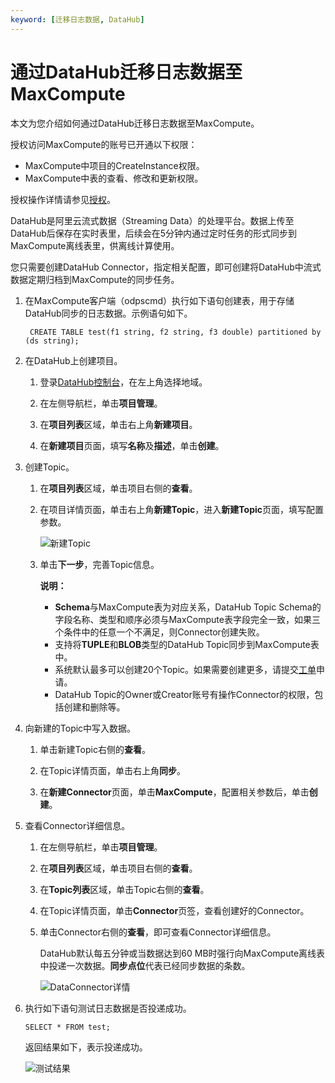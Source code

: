 ```yaml
---
keyword: [迁移日志数据, DataHub]
---
```


# 通过DataHub迁移日志数据至MaxCompute

本文为您介绍如何通过DataHub迁移日志数据至MaxCompute。

授权访问MaxCompute的账号已开通以下权限：

-   MaxCompute中项目的CreateInstance权限。
-   MaxCompute中表的查看、修改和更新权限。

授权操作详情请参见[授权](/intl.zh-CN/管理/安全管理详解/用户及授权管理/授权.md)。

DataHub是阿里云流式数据（Streaming Data）的处理平台。数据上传至DataHub后保存在实时表里，后续会在5分钟内通过定时任务的形式同步到MaxCompute离线表里，供离线计算使用。

您只需要创建DataHub Connector，指定相关配置，即可创建将DataHub中流式数据定期归档到MaxCompute的同步任务。

1.  在MaxCompute客户端（odpscmd）执行如下语句创建表，用于存储DataHub同步的日志数据。示例语句如下。

    ```
     CREATE TABLE test(f1 string, f2 string, f3 double) partitioned by (ds string);
    ```

2.  在DataHub上创建项目。

    1.  登录[DataHub控制台](https://datahub.console.aliyun.com/datahub)，在左上角选择地域。

    2.  在左侧导航栏，单击**项目管理**。

    3.  在**项目列表**区域，单击右上角**新建项目**。

    4.  在**新建项目**页面，填写**名称**及**描述**，单击**创建**。

3.  创建Topic。

    1.  在**项目列表**区域，单击项目右侧的**查看**。

    2.  在项目详情页面，单击右上角**新建Topic**，进入**新建Topic**页面，填写配置参数。

        ![新建Topic](https://static-aliyun-doc.oss-cn-hangzhou.aliyuncs.com/assets/img/zh-CN/2993359951/p73849.png)

    3.  单击**下一步**，完善Topic信息。

        **说明：**

        -   **Schema**与MaxCompute表为对应关系，DataHub Topic Schema的字段名称、类型和顺序必须与MaxCompute表字段完全一致，如果三个条件中的任意一个不满足，则Connector创建失败。
        -   支持将**TUPLE**和**BLOB**类型的DataHub Topic同步到MaxCompute表中。
        -   系统默认最多可以创建20个Topic。如果需要创建更多，请提交[工单](https://workorder-intl.console.aliyun.com/)申请。
        -   DataHub Topic的Owner或Creator账号有操作Connector的权限，包括创建和删除等。
4.  向新建的Topic中写入数据。

    1.  单击新建Topic右侧的**查看**。

    2.  在Topic详情页面，单击右上角**同步**。

    3.  在**新建Connector**页面，单击**MaxCompute**，配置相关参数后，单击**创建**。

5.  查看Connector详细信息。

    1.  在左侧导航栏，单击**项目管理**。

    2.  在**项目列表**区域，单击项目右侧的**查看**。

    3.  在**Topic列表**区域，单击Topic右侧的**查看**。

    4.  在Topic详情页面，单击**Connector**页签，查看创建好的Connector。

    5.  单击Connector右侧的**查看**，即可查看Connector详细信息。

        DataHub默认每五分钟或当数据达到60 MB时强行向MaxCompute离线表中投递一次数据。**同步点位**代表已经同步数据的条数。

        ![DataConnector详情](https://static-aliyun-doc.oss-cn-hangzhou.aliyuncs.com/assets/img/zh-CN/2993359951/p73847.png)

6.  执行如下语句测试日志数据是否投递成功。

    ```
    SELECT * FROM test;
    ```

    返回结果如下，表示投递成功。

    ![测试结果](https://static-aliyun-doc.oss-cn-hangzhou.aliyuncs.com/assets/img/zh-CN/2993359951/p73848.png)


